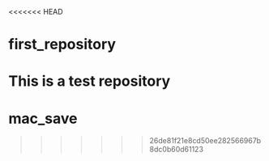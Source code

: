 <<<<<<< HEAD
# first_repository
This is a test repository
=======
# mac_save
>>>>>>> 26de81f21e8cd50ee282566967b8dc0b60d61123
